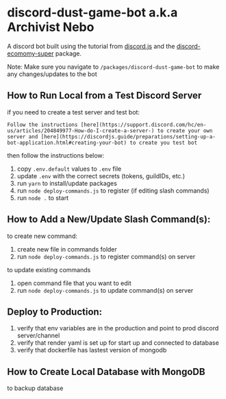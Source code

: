 # discord-dust-game-bot a.k.a Archivist Nebo

A discord bot built using the tutorial from [discord.js](https://discordjs.guide/#before-you-begin) and the [discord-ecomomy-super](https://des-docs.js.org/#/) package.

Note: Make sure you navigate to `/packages/discord-dust-game-bot` to make any changes/updates to the bot

## How to Run Local from a Test Discord Server

if you need to create a test server and test bot:

```shell
Follow the instructions [here](https://support.discord.com/hc/en-us/articles/204849977-How-do-I-create-a-server-) to create your own server and [here](https://discordjs.guide/preparations/setting-up-a-bot-application.html#creating-your-bot) to create you test bot
```

then follow the instructions below:

1. copy `.env.default` values to `.env` file
2. update `.env` with the correct secrets (tokens, guildIDs, etc.)
3. run `yarn` to install/update packages
4. run `node deploy-commands.js` to register (if editing slash commands)
5. run `node .` to start

## How to Add a New/Update Slash Command(s):

to create new command:

1. create new file in commands folder
2. run `node deploy-commands.js` to register command(s) on server

to update existing commands

1. open command file that you want to edit
2. run `node deploy-commands.js` to update command(s) on server

## Deploy to Production:

1. verify that env variables are in the production and point to prod discord server/channel
2. verify that render yaml is set up for start up and connected to database
3. verify that dockerfile has lastest version of mongodb

## How to Create Local Database with MongoDB

to backup database
